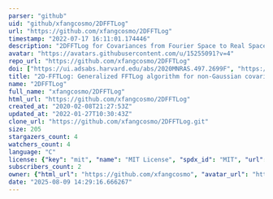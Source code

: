 ```yaml
---
parser: "github"
uid: "github/xfangcosmo/2DFFTLog"
url: "https://github.com/xfangcosmo/2DFFTLog"
timestamp: "2022-07-17 16:11:01.174446"
description: "2DFFTLog for Covariances from Fourier Space to Real Space"
avatar: "https://avatars.githubusercontent.com/u/15255091?v=4"
repo_url: "https://github.com/xfangcosmo/2DFFTLog"
doi: ["https://ui.adsabs.harvard.edu/abs/2020MNRAS.497.2699F", "https://ui.adsabs.harvard.edu/abs/2020ascl.soft06004F/abstract"]
title: "2D-FFTLog: Generalized FFTLog algorithm for non-Gaussian covariance matrices"
name: "2DFFTLog"
full_name: "xfangcosmo/2DFFTLog"
html_url: "https://github.com/xfangcosmo/2DFFTLog"
created_at: "2020-02-08T21:27:53Z"
updated_at: "2022-01-27T10:30:43Z"
clone_url: "https://github.com/xfangcosmo/2DFFTLog.git"
size: 205
stargazers_count: 4
watchers_count: 4
language: "C"
license: {"key": "mit", "name": "MIT License", "spdx_id": "MIT", "url": "https://api.github.com/licenses/mit", "node_id": "MDc6TGljZW5zZTEz"}
subscribers_count: 2
owner: {"html_url": "https://github.com/xfangcosmo", "avatar_url": "https://avatars.githubusercontent.com/u/15255091?v=4", "login": "xfangcosmo", "type": "User"}
date: "2025-08-09 14:29:16.666267"
---
```

